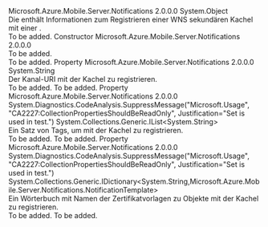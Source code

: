 <Type Name="NotificationSecondaryTile" FullName="Microsoft.Azure.Mobile.Server.Notifications.NotificationSecondaryTile">
  <TypeSignature Language="C#" Value="public class NotificationSecondaryTile" />
  <TypeSignature Language="ILAsm" Value=".class public auto ansi beforefieldinit NotificationSecondaryTile extends System.Object" />
  <TypeSignature Language="DocId" Value="T:Microsoft.Azure.Mobile.Server.Notifications.NotificationSecondaryTile" />
  <TypeSignature Language="VB.NET" Value="Public Class NotificationSecondaryTile" />
  <TypeSignature Language="F#" Value="type NotificationSecondaryTile = class" />
  <AssemblyInfo>
    <AssemblyName>Microsoft.Azure.Mobile.Server.Notifications</AssemblyName>
    <AssemblyVersion>2.0.0.0</AssemblyVersion>
  </AssemblyInfo>
  <Base>
    <BaseTypeName>System.Object</BaseTypeName>
  </Base>
  <Interfaces />
  <Docs>
    <summary>
            Die <see cref="T:Microsoft.Azure.Mobile.Server.Notifications.NotificationSecondaryTile" /> enthält Informationen zum Registrieren einer WNS sekundären Kachel mit einer <see cref="T:Microsoft.Azure.Mobile.Server.Notifications.NotificationInstallation" />.
            </summary>
    <remarks>To be added.</remarks>
  </Docs>
  <Members>
    <Member MemberName=".ctor">
      <MemberSignature Language="C#" Value="public NotificationSecondaryTile ();" />
      <MemberSignature Language="ILAsm" Value=".method public hidebysig specialname rtspecialname instance void .ctor() cil managed" />
      <MemberSignature Language="DocId" Value="M:Microsoft.Azure.Mobile.Server.Notifications.NotificationSecondaryTile.#ctor" />
      <MemberSignature Language="VB.NET" Value="Public Sub New ()" />
      <MemberType>Constructor</MemberType>
      <AssemblyInfo>
        <AssemblyName>Microsoft.Azure.Mobile.Server.Notifications</AssemblyName>
        <AssemblyVersion>2.0.0.0</AssemblyVersion>
      </AssemblyInfo>
      <Parameters />
      <Docs>
        <summary>To be added.</summary>
        <remarks>To be added.</remarks>
      </Docs>
    </Member>
    <Member MemberName="PushChannel">
      <MemberSignature Language="C#" Value="public string PushChannel { get; set; }" />
      <MemberSignature Language="ILAsm" Value=".property instance string PushChannel" />
      <MemberSignature Language="DocId" Value="P:Microsoft.Azure.Mobile.Server.Notifications.NotificationSecondaryTile.PushChannel" />
      <MemberSignature Language="VB.NET" Value="Public Property PushChannel As String" />
      <MemberSignature Language="F#" Value="member this.PushChannel : string with get, set" Usage="Microsoft.Azure.Mobile.Server.Notifications.NotificationSecondaryTile.PushChannel" />
      <MemberType>Property</MemberType>
      <AssemblyInfo>
        <AssemblyName>Microsoft.Azure.Mobile.Server.Notifications</AssemblyName>
        <AssemblyVersion>2.0.0.0</AssemblyVersion>
      </AssemblyInfo>
      <ReturnValue>
        <ReturnType>System.String</ReturnType>
      </ReturnValue>
      <Docs>
        <summary>
            Der Kanal-URI mit der Kachel zu registrieren.
            </summary>
        <value>To be added.</value>
        <remarks>To be added.</remarks>
      </Docs>
    </Member>
    <Member MemberName="Tags">
      <MemberSignature Language="C#" Value="public System.Collections.Generic.IList&lt;string&gt; Tags { get; set; }" />
      <MemberSignature Language="ILAsm" Value=".property instance class System.Collections.Generic.IList`1&lt;string&gt; Tags" />
      <MemberSignature Language="DocId" Value="P:Microsoft.Azure.Mobile.Server.Notifications.NotificationSecondaryTile.Tags" />
      <MemberSignature Language="VB.NET" Value="Public Property Tags As IList(Of String)" />
      <MemberSignature Language="F#" Value="member this.Tags : System.Collections.Generic.IList&lt;string&gt; with get, set" Usage="Microsoft.Azure.Mobile.Server.Notifications.NotificationSecondaryTile.Tags" />
      <MemberType>Property</MemberType>
      <AssemblyInfo>
        <AssemblyName>Microsoft.Azure.Mobile.Server.Notifications</AssemblyName>
        <AssemblyVersion>2.0.0.0</AssemblyVersion>
      </AssemblyInfo>
      <Attributes>
        <Attribute>
          <AttributeName>System.Diagnostics.CodeAnalysis.SuppressMessage("Microsoft.Usage", "CA2227:CollectionPropertiesShouldBeReadOnly", Justification="Set is used in test.")</AttributeName>
        </Attribute>
      </Attributes>
      <ReturnValue>
        <ReturnType>System.Collections.Generic.IList&lt;System.String&gt;</ReturnType>
      </ReturnValue>
      <Docs>
        <summary>
            Ein Satz von Tags, um mit der Kachel zu registrieren.
            </summary>
        <value>To be added.</value>
        <remarks>To be added.</remarks>
      </Docs>
    </Member>
    <Member MemberName="Templates">
      <MemberSignature Language="C#" Value="public System.Collections.Generic.IDictionary&lt;string,Microsoft.Azure.Mobile.Server.Notifications.NotificationTemplate&gt; Templates { get; set; }" />
      <MemberSignature Language="ILAsm" Value=".property instance class System.Collections.Generic.IDictionary`2&lt;string, class Microsoft.Azure.Mobile.Server.Notifications.NotificationTemplate&gt; Templates" />
      <MemberSignature Language="DocId" Value="P:Microsoft.Azure.Mobile.Server.Notifications.NotificationSecondaryTile.Templates" />
      <MemberSignature Language="VB.NET" Value="Public Property Templates As IDictionary(Of String, NotificationTemplate)" />
      <MemberSignature Language="F#" Value="member this.Templates : System.Collections.Generic.IDictionary&lt;string, Microsoft.Azure.Mobile.Server.Notifications.NotificationTemplate&gt; with get, set" Usage="Microsoft.Azure.Mobile.Server.Notifications.NotificationSecondaryTile.Templates" />
      <MemberType>Property</MemberType>
      <AssemblyInfo>
        <AssemblyName>Microsoft.Azure.Mobile.Server.Notifications</AssemblyName>
        <AssemblyVersion>2.0.0.0</AssemblyVersion>
      </AssemblyInfo>
      <Attributes>
        <Attribute>
          <AttributeName>System.Diagnostics.CodeAnalysis.SuppressMessage("Microsoft.Usage", "CA2227:CollectionPropertiesShouldBeReadOnly", Justification="Set is used in test.")</AttributeName>
        </Attribute>
      </Attributes>
      <ReturnValue>
        <ReturnType>System.Collections.Generic.IDictionary&lt;System.String,Microsoft.Azure.Mobile.Server.Notifications.NotificationTemplate&gt;</ReturnType>
      </ReturnValue>
      <Docs>
        <summary>
            Ein Wörterbuch mit Namen der Zertifikatvorlagen zu <see cref="T:Microsoft.Azure.Mobile.Server.Notifications.NotificationTemplate" /> Objekte mit der Kachel zu registrieren.
            </summary>
        <value>To be added.</value>
        <remarks>To be added.</remarks>
      </Docs>
    </Member>
  </Members>
</Type>
